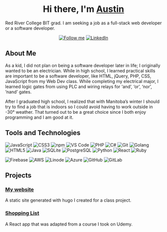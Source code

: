<div align="center">  
  <h1> Hi there, I'm <a  target="_blank" href="https://twitter.com/austin_reimer">Austin</a></h1>
</div>

Red River College BIT grad. I am seeking a job as a full-stack web developer or a software developer.

<div align="center">
  
[![Follow me](https://img.shields.io/badge/-@austin_reimer-black?style=flat-square&logo=Twitter)](https://twitter.com/austin_reimer)
[![LinkedIn](https://img.shields.io/badge/-LinkedIn-283E4A?style=flat-square&logo=LinkedIn)](https://linkedin.austinreimer.ca)

</div>


## About Me
As a kid, I did not plan on being a software developer later in life; I originally wanted to be an electrician. While in high school, I learned practical skills are important to be a software developer, like HTML, jQuery, PHP, CSS, JavaScript from my Web Dev class. While completing my electrical major, I learned logic gates from using PLC and wiring relays for ‘and’, ‘or’, ‘nor’, ‘nand’ gates.

After I graduated high school, I realized that with Manitoba’s winter I should try to find a job that is indoors so I could avoid having to work outside in -30° weather. That turned out to be a great choice since I both enjoy programming and I am good at it.

## Tools and Technologies
![JavaScript](https://img.shields.io/badge/-JavaScript-yellow?style=flat-square&logo=javascript&logoColor=white)
![CSS3](https://img.shields.io/badge/-CSS3-1572B6?style=flat-square&logo=css3)
![npm](https://img.shields.io/badge/-NPM-CB3837?style=flat-square&logo=npm&logoColor=white)
![VS Code](https://img.shields.io/badge/-VSCode-007ACC?style=flat-square&logo=visual-studio-code)
![PHP](https://img.shields.io/badge/-PHP-777BB4?style=flat-square&logo=PHP&logoColor=white)
![C#](https://img.shields.io/badge/-CSharp-239120?style=flat-square&logo=C-Sharp&logoColor=white)
![Git](https://img.shields.io/badge/-Git-F05032?style=flat-square&logo=Git&logoColor=white)
![Golang](https://img.shields.io/badge/-Go-00ADD8?style=flat-square&logo=Go&logoColor=white)
![HTML5](https://img.shields.io/badge/-HTML5-E34F26?style=flat-square&logo=HTML5&logoColor=white)
![Java](https://img.shields.io/badge/-Java-007396?style=flat-square&logo=Java&logoColor=white)
![SQLite](https://img.shields.io/badge/-SQLite-003B57?style=flat-square&logo=SQLite&logoColor=white)
![PostgreSQL](https://img.shields.io/badge/-PostgreSQL-336791?style=flat-square&logo=PostgreSQL&logoColor=white)
![Python](https://img.shields.io/badge/-Python-3776AB?style=flat-square&logo=Python&logoColor=white)
![React](https://img.shields.io/badge/-React-61DAFB?style=flat-square&logo=React&logoColor=white)
![Ruby](https://img.shields.io/badge/-Ruby-CC342D?style=flat-square&logo=Ruby&logoColor=white)


![Firebase](https://img.shields.io/badge/-Firebase-FFCA28?style=flat-square&logo=firebase&logoColor=black)
![AWS](https://img.shields.io/badge/-AWS-232F3E?style=flat-square&logo=Amazon-AWS&logoColor=white)
![Linode](https://img.shields.io/badge/-Linode-00A95C?style=flat-square&logo=Linode&logoColor=white)
![Azure](https://img.shields.io/badge/-Azure-0089D6?style=flat-square&logo=Microsoft-Azure&logoColor=white)
![GitHub](https://img.shields.io/badge/-GitHub-181717?style=flat-square&logo=Github)
![GitLab](https://img.shields.io/badge/-GitLab-FCA121?style=flat-square&logo=GitLab&logoColor=black)


## Projects

### [My website](https://austinreimer.ca)

A static site generated with hugo I created for a class project.

### [Shopping List](https://shopping-list.austinreimer.ca/)

A React app that was adapted from a course I took on Udemy.
